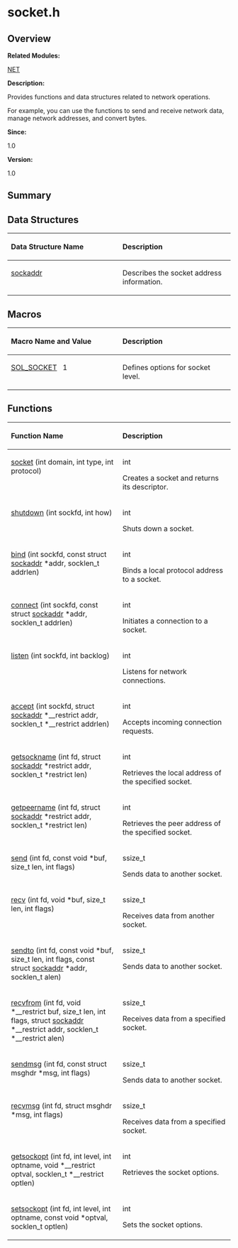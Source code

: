 # socket.h<a name="ZH-CN_TOPIC_0000001055387988"></a>

## **Overview**<a name="section2068004053084832"></a>

**Related Modules:**

[NET](NET.md)

**Description:**

Provides functions and data structures related to network operations. 

For example, you can use the functions to send and receive network data, manage network addresses, and convert bytes.

**Since:**

1.0

**Version:**

1.0

## **Summary**<a name="section735216199084832"></a>

## Data Structures<a name="nested-classes"></a>

<a name="table1597840261084832"></a>
<table><thead align="left"><tr id="row1407315965084832"><th class="cellrowborder" valign="top" width="50%" id="mcps1.1.3.1.1"><p id="p1781259210084832"><a name="p1781259210084832"></a><a name="p1781259210084832"></a>Data Structure Name</p>
</th>
<th class="cellrowborder" valign="top" width="50%" id="mcps1.1.3.1.2"><p id="p63615027084832"><a name="p63615027084832"></a><a name="p63615027084832"></a>Description</p>
</th>
</tr>
</thead>
<tbody><tr id="row2139998295084832"><td class="cellrowborder" valign="top" width="50%" headers="mcps1.1.3.1.1 "><p id="p1082313746084832"><a name="p1082313746084832"></a><a name="p1082313746084832"></a><a href="sockaddr.md">sockaddr</a></p>
</td>
<td class="cellrowborder" valign="top" width="50%" headers="mcps1.1.3.1.2 "><p id="p1895224281084832"><a name="p1895224281084832"></a><a name="p1895224281084832"></a>Describes the socket address information. </p>
</td>
</tr>
</tbody>
</table>

## Macros<a name="define-members"></a>

<a name="table1013651425084832"></a>
<table><thead align="left"><tr id="row689646696084832"><th class="cellrowborder" valign="top" width="50%" id="mcps1.1.3.1.1"><p id="p423650521084832"><a name="p423650521084832"></a><a name="p423650521084832"></a>Macro Name and Value</p>
</th>
<th class="cellrowborder" valign="top" width="50%" id="mcps1.1.3.1.2"><p id="p288438517084832"><a name="p288438517084832"></a><a name="p288438517084832"></a>Description</p>
</th>
</tr>
</thead>
<tbody><tr id="row998051946084832"><td class="cellrowborder" valign="top" width="50%" headers="mcps1.1.3.1.1 "><p id="p1195339108084832"><a name="p1195339108084832"></a><a name="p1195339108084832"></a><a href="NET.md#ga92d045f6ee2f343d6b28830a9fec082e">SOL_SOCKET</a>&nbsp;&nbsp;&nbsp;1</p>
</td>
<td class="cellrowborder" valign="top" width="50%" headers="mcps1.1.3.1.2 "><p id="p1458778662084832"><a name="p1458778662084832"></a><a name="p1458778662084832"></a>Defines options for socket level. </p>
</td>
</tr>
</tbody>
</table>

## Functions<a name="func-members"></a>

<a name="table395948954084832"></a>
<table><thead align="left"><tr id="row2016863056084832"><th class="cellrowborder" valign="top" width="50%" id="mcps1.1.3.1.1"><p id="p298285043084832"><a name="p298285043084832"></a><a name="p298285043084832"></a>Function Name</p>
</th>
<th class="cellrowborder" valign="top" width="50%" id="mcps1.1.3.1.2"><p id="p1619085897084832"><a name="p1619085897084832"></a><a name="p1619085897084832"></a>Description</p>
</th>
</tr>
</thead>
<tbody><tr id="row532891113084832"><td class="cellrowborder" valign="top" width="50%" headers="mcps1.1.3.1.1 "><p id="p569882953084832"><a name="p569882953084832"></a><a name="p569882953084832"></a><a href="NET.md#gaf4e0711877c45a41168ac677b0670ccd">socket</a> (int domain, int type, int protocol)</p>
</td>
<td class="cellrowborder" valign="top" width="50%" headers="mcps1.1.3.1.2 "><p id="p1948100992084832"><a name="p1948100992084832"></a><a name="p1948100992084832"></a>int&nbsp;</p>
<p id="p1569846028084832"><a name="p1569846028084832"></a><a name="p1569846028084832"></a>Creates a socket and returns its descriptor. </p>
</td>
</tr>
<tr id="row4587778084832"><td class="cellrowborder" valign="top" width="50%" headers="mcps1.1.3.1.1 "><p id="p1900719512084832"><a name="p1900719512084832"></a><a name="p1900719512084832"></a><a href="NET.md#ga402425b8e1ceab40ac38a949babcf1aa">shutdown</a> (int sockfd, int how)</p>
</td>
<td class="cellrowborder" valign="top" width="50%" headers="mcps1.1.3.1.2 "><p id="p1823332696084832"><a name="p1823332696084832"></a><a name="p1823332696084832"></a>int&nbsp;</p>
<p id="p1183263832084832"><a name="p1183263832084832"></a><a name="p1183263832084832"></a>Shuts down a socket. </p>
</td>
</tr>
<tr id="row1467356061084832"><td class="cellrowborder" valign="top" width="50%" headers="mcps1.1.3.1.1 "><p id="p609964172084832"><a name="p609964172084832"></a><a name="p609964172084832"></a><a href="NET.md#ga82199bcd81894331533a25f08e172480">bind</a> (int sockfd, const struct <a href="sockaddr.md">sockaddr</a> *addr, socklen_t addrlen)</p>
</td>
<td class="cellrowborder" valign="top" width="50%" headers="mcps1.1.3.1.2 "><p id="p1543620286084832"><a name="p1543620286084832"></a><a name="p1543620286084832"></a>int&nbsp;</p>
<p id="p1384300129084832"><a name="p1384300129084832"></a><a name="p1384300129084832"></a>Binds a local protocol address to a socket. </p>
</td>
</tr>
<tr id="row1885572499084832"><td class="cellrowborder" valign="top" width="50%" headers="mcps1.1.3.1.1 "><p id="p1520091483084832"><a name="p1520091483084832"></a><a name="p1520091483084832"></a><a href="NET.md#gacdfd99b6c59c833776412fbb0c539efb">connect</a> (int sockfd, const struct <a href="sockaddr.md">sockaddr</a> *addr, socklen_t addrlen)</p>
</td>
<td class="cellrowborder" valign="top" width="50%" headers="mcps1.1.3.1.2 "><p id="p1436571837084832"><a name="p1436571837084832"></a><a name="p1436571837084832"></a>int&nbsp;</p>
<p id="p979096383084832"><a name="p979096383084832"></a><a name="p979096383084832"></a>Initiates a connection to a socket. </p>
</td>
</tr>
<tr id="row438787767084832"><td class="cellrowborder" valign="top" width="50%" headers="mcps1.1.3.1.1 "><p id="p575496306084832"><a name="p575496306084832"></a><a name="p575496306084832"></a><a href="NET.md#ga5989c21d05cb17caba26cef496a7beea">listen</a> (int sockfd, int backlog)</p>
</td>
<td class="cellrowborder" valign="top" width="50%" headers="mcps1.1.3.1.2 "><p id="p983340708084832"><a name="p983340708084832"></a><a name="p983340708084832"></a>int&nbsp;</p>
<p id="p1099369125084832"><a name="p1099369125084832"></a><a name="p1099369125084832"></a>Listens for network connections. </p>
</td>
</tr>
<tr id="row722145567084832"><td class="cellrowborder" valign="top" width="50%" headers="mcps1.1.3.1.1 "><p id="p1194279431084832"><a name="p1194279431084832"></a><a name="p1194279431084832"></a><a href="NET.md#ga0807af5ac9dfc2a63624e8c3e0ae95ef">accept</a> (int sockfd, struct <a href="sockaddr.md">sockaddr</a> *__restrict addr, socklen_t *__restrict addrlen)</p>
</td>
<td class="cellrowborder" valign="top" width="50%" headers="mcps1.1.3.1.2 "><p id="p1547262534084832"><a name="p1547262534084832"></a><a name="p1547262534084832"></a>int&nbsp;</p>
<p id="p1539022510084832"><a name="p1539022510084832"></a><a name="p1539022510084832"></a>Accepts incoming connection requests. </p>
</td>
</tr>
<tr id="row1140525635084832"><td class="cellrowborder" valign="top" width="50%" headers="mcps1.1.3.1.1 "><p id="p1721363619084832"><a name="p1721363619084832"></a><a name="p1721363619084832"></a><a href="NET.md#ga62577da7dba23abb9c99cf5c2800ab24">getsockname</a> (int fd, struct <a href="sockaddr.md">sockaddr</a> *restrict addr, socklen_t *restrict len)</p>
</td>
<td class="cellrowborder" valign="top" width="50%" headers="mcps1.1.3.1.2 "><p id="p1495950333084832"><a name="p1495950333084832"></a><a name="p1495950333084832"></a>int&nbsp;</p>
<p id="p320174763084832"><a name="p320174763084832"></a><a name="p320174763084832"></a>Retrieves the local address of the specified socket. </p>
</td>
</tr>
<tr id="row1247975347084832"><td class="cellrowborder" valign="top" width="50%" headers="mcps1.1.3.1.1 "><p id="p558179477084832"><a name="p558179477084832"></a><a name="p558179477084832"></a><a href="NET.md#ga13d77555ad4ed62dfef0ce32dd16755c">getpeername</a> (int fd, struct <a href="sockaddr.md">sockaddr</a> *restrict addr, socklen_t *restrict len)</p>
</td>
<td class="cellrowborder" valign="top" width="50%" headers="mcps1.1.3.1.2 "><p id="p1041220186084832"><a name="p1041220186084832"></a><a name="p1041220186084832"></a>int&nbsp;</p>
<p id="p597691030084832"><a name="p597691030084832"></a><a name="p597691030084832"></a>Retrieves the peer address of the specified socket. </p>
</td>
</tr>
<tr id="row392969641084832"><td class="cellrowborder" valign="top" width="50%" headers="mcps1.1.3.1.1 "><p id="p286330310084832"><a name="p286330310084832"></a><a name="p286330310084832"></a><a href="NET.md#ga4053f5c8e26fd490ef54e2a0abf5c89f">send</a> (int fd, const void *buf, size_t len, int flags)</p>
</td>
<td class="cellrowborder" valign="top" width="50%" headers="mcps1.1.3.1.2 "><p id="p414569668084832"><a name="p414569668084832"></a><a name="p414569668084832"></a>ssize_t&nbsp;</p>
<p id="p1171072615084832"><a name="p1171072615084832"></a><a name="p1171072615084832"></a>Sends data to another socket. </p>
</td>
</tr>
<tr id="row1951747278084832"><td class="cellrowborder" valign="top" width="50%" headers="mcps1.1.3.1.1 "><p id="p729363610084832"><a name="p729363610084832"></a><a name="p729363610084832"></a><a href="NET.md#ga5d049263cd0e3206b93530e68dfd7403">recv</a> (int fd, void *buf, size_t len, int flags)</p>
</td>
<td class="cellrowborder" valign="top" width="50%" headers="mcps1.1.3.1.2 "><p id="p2055755307084832"><a name="p2055755307084832"></a><a name="p2055755307084832"></a>ssize_t&nbsp;</p>
<p id="p811144429084832"><a name="p811144429084832"></a><a name="p811144429084832"></a>Receives data from another socket. </p>
</td>
</tr>
<tr id="row471728904084832"><td class="cellrowborder" valign="top" width="50%" headers="mcps1.1.3.1.1 "><p id="p133423063084832"><a name="p133423063084832"></a><a name="p133423063084832"></a><a href="NET.md#ga2587b27d2c6014c6b568a974655f41c5">sendto</a> (int fd, const void *buf, size_t len, int flags, const struct <a href="sockaddr.md">sockaddr</a> *addr, socklen_t alen)</p>
</td>
<td class="cellrowborder" valign="top" width="50%" headers="mcps1.1.3.1.2 "><p id="p2118340887084832"><a name="p2118340887084832"></a><a name="p2118340887084832"></a>ssize_t&nbsp;</p>
<p id="p983125943084832"><a name="p983125943084832"></a><a name="p983125943084832"></a>Sends data to another socket. </p>
</td>
</tr>
<tr id="row1019030381084832"><td class="cellrowborder" valign="top" width="50%" headers="mcps1.1.3.1.1 "><p id="p609989964084832"><a name="p609989964084832"></a><a name="p609989964084832"></a><a href="NET.md#ga3089d3ee59e26bd4def3ef870175540e">recvfrom</a> (int fd, void *__restrict buf, size_t len, int flags, struct <a href="sockaddr.md">sockaddr</a> *__restrict addr, socklen_t *__restrict alen)</p>
</td>
<td class="cellrowborder" valign="top" width="50%" headers="mcps1.1.3.1.2 "><p id="p420927847084832"><a name="p420927847084832"></a><a name="p420927847084832"></a>ssize_t&nbsp;</p>
<p id="p886051972084832"><a name="p886051972084832"></a><a name="p886051972084832"></a>Receives data from a specified socket. </p>
</td>
</tr>
<tr id="row1621619633084832"><td class="cellrowborder" valign="top" width="50%" headers="mcps1.1.3.1.1 "><p id="p550910765084832"><a name="p550910765084832"></a><a name="p550910765084832"></a><a href="NET.md#ga70c97d3a1eab72cba4461d66a1778570">sendmsg</a> (int fd, const struct msghdr *msg, int flags)</p>
</td>
<td class="cellrowborder" valign="top" width="50%" headers="mcps1.1.3.1.2 "><p id="p1249000759084832"><a name="p1249000759084832"></a><a name="p1249000759084832"></a>ssize_t&nbsp;</p>
<p id="p654616588084832"><a name="p654616588084832"></a><a name="p654616588084832"></a>Sends data to another socket. </p>
</td>
</tr>
<tr id="row1710125652084832"><td class="cellrowborder" valign="top" width="50%" headers="mcps1.1.3.1.1 "><p id="p1890060357084832"><a name="p1890060357084832"></a><a name="p1890060357084832"></a><a href="NET.md#gaaba92f19a31c01b93e3391671a8b3dd5">recvmsg</a> (int fd, struct msghdr *msg, int flags)</p>
</td>
<td class="cellrowborder" valign="top" width="50%" headers="mcps1.1.3.1.2 "><p id="p808689665084832"><a name="p808689665084832"></a><a name="p808689665084832"></a>ssize_t&nbsp;</p>
<p id="p1145288334084832"><a name="p1145288334084832"></a><a name="p1145288334084832"></a>Receives data from a specified socket. </p>
</td>
</tr>
<tr id="row354455595084832"><td class="cellrowborder" valign="top" width="50%" headers="mcps1.1.3.1.1 "><p id="p1923970899084832"><a name="p1923970899084832"></a><a name="p1923970899084832"></a><a href="NET.md#gacfcf672e255123afb75ed4d326257073">getsockopt</a> (int fd, int level, int optname, void *__restrict optval, socklen_t *__restrict optlen)</p>
</td>
<td class="cellrowborder" valign="top" width="50%" headers="mcps1.1.3.1.2 "><p id="p1106001175084832"><a name="p1106001175084832"></a><a name="p1106001175084832"></a>int&nbsp;</p>
<p id="p940061834084832"><a name="p940061834084832"></a><a name="p940061834084832"></a>Retrieves the socket options. </p>
</td>
</tr>
<tr id="row1608808159084832"><td class="cellrowborder" valign="top" width="50%" headers="mcps1.1.3.1.1 "><p id="p1327048091084832"><a name="p1327048091084832"></a><a name="p1327048091084832"></a><a href="NET.md#ga81983de50d79d797b2ac0f0d0f28953f">setsockopt</a> (int fd, int level, int optname, const void *optval, socklen_t optlen)</p>
</td>
<td class="cellrowborder" valign="top" width="50%" headers="mcps1.1.3.1.2 "><p id="p142983490084832"><a name="p142983490084832"></a><a name="p142983490084832"></a>int&nbsp;</p>
<p id="p1502248886084832"><a name="p1502248886084832"></a><a name="p1502248886084832"></a>Sets the socket options. </p>
</td>
</tr>
</tbody>
</table>

